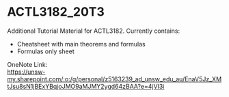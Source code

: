# ACTL3182_20T3
Additional Tutorial Material for ACTL3182. Currently contains:  
* Cheatsheet with main theorems and formulas
* Formulas only sheet

OneNote Link:  
https://unsw-my.sharepoint.com/:o:/g/personal/z5163239_ad_unsw_edu_au/EnaV5Jz_XMtJsu8sN1jBExYBqjoJMO9aMJMY2ygd64zBAA?e=4jVI3i
